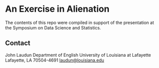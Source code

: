 # An Exercise in Alienation

The contents of this repo were compiled in support of the presentation at the Symposium on Data Science and Statistics.



## Contact 

John Laudun
Department of English 
University of Louisiana at Lafayette
Lafayette, LA 70504-4691
laudun@louisiana.edu